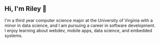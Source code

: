 ## Hi, I'm Riley 👋
I'm a third year computer science major at the University of Virginia with a minor in data science, and I am pursuing a career in software development. I enjoy learning about webdev, mobile apps, data science, and embedded systems.



<!---
nfletcher27/nfletcher27 is a ✨ special ✨ repository because its `README.md` (this file) appears on your GitHub profile.
You can click the Preview link to take a look at your changes.
--->
